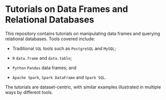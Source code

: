 # Tutorials on Data Frames and Relational Databases
 
This repository contains tutorials on manipulating data frames and querying relational databases. Tools covered include:

- Traditional `SQL` tools such as `PostgreSQL` and `MySQL`;

- `R` `data.frame` and `data.table`;

- `Python` `Pandas` data frames; and
 
- `Apache Spark`, `Spark DataFrame` and `Spark SQL`.

The tutorials are dataset-centric, with similar examples illustrated in multiple ways by different tools.
